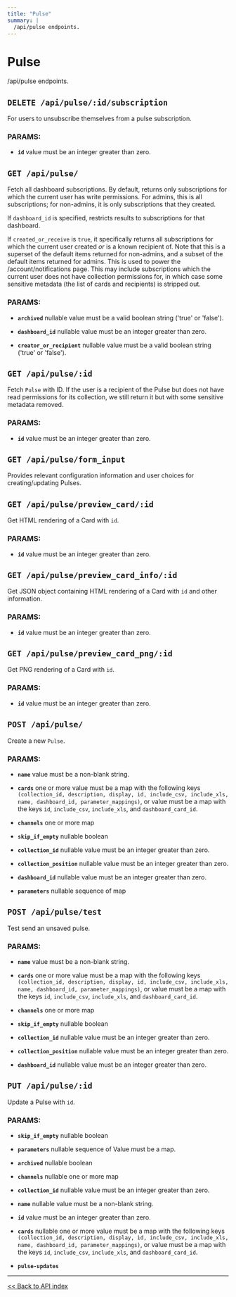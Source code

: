 ```yaml
---
title: "Pulse"
summary: |
  /api/pulse endpoints.
---
```


# Pulse

/api/pulse endpoints.

## `DELETE /api/pulse/:id/subscription`

For users to unsubscribe themselves from a pulse subscription.

### PARAMS:

*  **`id`** value must be an integer greater than zero.

## `GET /api/pulse/`

Fetch all dashboard subscriptions. By default, returns only subscriptions for which the current user has write
  permissions. For admins, this is all subscriptions; for non-admins, it is only subscriptions that they created.

  If `dashboard_id` is specified, restricts results to subscriptions for that dashboard.

  If `created_or_receive` is `true`, it specifically returns all subscriptions for which the current user
  created *or* is a known recipient of. Note that this is a superset of the default items returned for non-admins,
  and a subset of the default items returned for admins. This is used to power the /account/notifications page.
  This may include subscriptions which the current user does not have collection permissions for, in which case
  some sensitive metadata (the list of cards and recipients) is stripped out.

### PARAMS:

*  **`archived`** nullable value must be a valid boolean string ('true' or 'false').

*  **`dashboard_id`** nullable value must be an integer greater than zero.

*  **`creator_or_recipient`** nullable value must be a valid boolean string ('true' or 'false').

## `GET /api/pulse/:id`

Fetch `Pulse` with ID. If the user is a recipient of the Pulse but does not have read permissions for its collection,
  we still return it but with some sensitive metadata removed.

### PARAMS:

*  **`id`** value must be an integer greater than zero.

## `GET /api/pulse/form_input`

Provides relevant configuration information and user choices for creating/updating Pulses.

## `GET /api/pulse/preview_card/:id`

Get HTML rendering of a Card with `id`.

### PARAMS:

*  **`id`** value must be an integer greater than zero.

## `GET /api/pulse/preview_card_info/:id`

Get JSON object containing HTML rendering of a Card with `id` and other information.

### PARAMS:

*  **`id`** value must be an integer greater than zero.

## `GET /api/pulse/preview_card_png/:id`

Get PNG rendering of a Card with `id`.

### PARAMS:

*  **`id`** value must be an integer greater than zero.

## `POST /api/pulse/`

Create a new `Pulse`.

### PARAMS:

*  **`name`** value must be a non-blank string.

*  **`cards`** one or more value must be a map with the following keys `(collection_id, description, display, id, include_csv, include_xls, name, dashboard_id, parameter_mappings)`, or value must be a map with the keys `id`, `include_csv`, `include_xls`, and `dashboard_card_id`.

*  **`channels`** one or more map

*  **`skip_if_empty`** nullable boolean

*  **`collection_id`** nullable value must be an integer greater than zero.

*  **`collection_position`** nullable value must be an integer greater than zero.

*  **`dashboard_id`** nullable value must be an integer greater than zero.

*  **`parameters`** nullable sequence of map

## `POST /api/pulse/test`

Test send an unsaved pulse.

### PARAMS:

*  **`name`** value must be a non-blank string.

*  **`cards`** one or more value must be a map with the following keys `(collection_id, description, display, id, include_csv, include_xls, name, dashboard_id, parameter_mappings)`, or value must be a map with the keys `id`, `include_csv`, `include_xls`, and `dashboard_card_id`.

*  **`channels`** one or more map

*  **`skip_if_empty`** nullable boolean

*  **`collection_id`** nullable value must be an integer greater than zero.

*  **`collection_position`** nullable value must be an integer greater than zero.

*  **`dashboard_id`** nullable value must be an integer greater than zero.

## `PUT /api/pulse/:id`

Update a Pulse with `id`.

### PARAMS:

*  **`skip_if_empty`** nullable boolean

*  **`parameters`** nullable sequence of Value must be a map.

*  **`archived`** nullable boolean

*  **`channels`** nullable one or more map

*  **`collection_id`** nullable value must be an integer greater than zero.

*  **`name`** nullable value must be a non-blank string.

*  **`id`** value must be an integer greater than zero.

*  **`cards`** nullable one or more value must be a map with the following keys `(collection_id, description, display, id, include_csv, include_xls, name, dashboard_id, parameter_mappings)`, or value must be a map with the keys `id`, `include_csv`, `include_xls`, and `dashboard_card_id`.

*  **`pulse-updates`**

---

[<< Back to API index](../api-documentation.md)